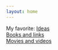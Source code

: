 ```yaml
---
layout: home
---
```

My favorite:
[Ideas](/ideas/)  
[Books and links](/books/)  
[Movies and videos](/videos/)

